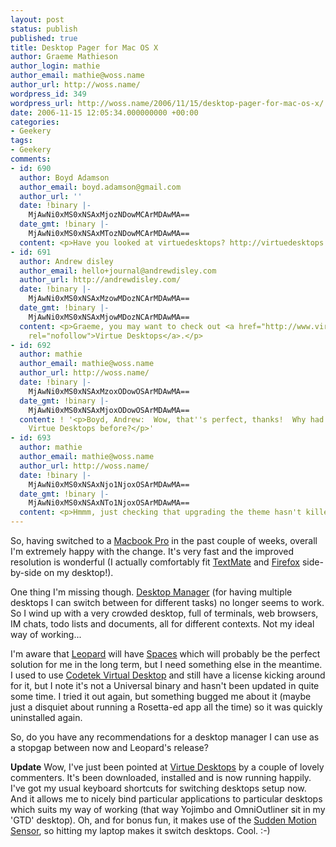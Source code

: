 ```yaml
---
layout: post
status: publish
published: true
title: Desktop Pager for Mac OS X
author: Graeme Mathieson
author_login: mathie
author_email: mathie@woss.name
author_url: http://woss.name/
wordpress_id: 349
wordpress_url: http://woss.name/2006/11/15/desktop-pager-for-mac-os-x/
date: 2006-11-15 12:05:34.000000000 +00:00
categories:
- Geekery
tags:
- Geekery
comments:
- id: 690
  author: Boyd Adamson
  author_email: boyd.adamson@gmail.com
  author_url: ''
  date: !binary |-
    MjAwNi0xMS0xNSAxMjozNDowMCArMDAwMA==
  date_gmt: !binary |-
    MjAwNi0xMS0xNSAxMTozNDowMCArMDAwMA==
  content: <p>Have you looked at virtuedesktops? http://virtuedesktops.info/</p>
- id: 691
  author: Andrew disley
  author_email: hello+journal@andrewdisley.com
  author_url: http://andrewdisley.com/
  date: !binary |-
    MjAwNi0xMS0xNSAxMzowMDozNCArMDAwMA==
  date_gmt: !binary |-
    MjAwNi0xMS0xNSAxMjowMDozNCArMDAwMA==
  content: <p>Graeme, you may want to check out <a href="http://www.virtuedesktops.info/"
    rel="nofollow">Virtue Desktops</a>.</p>
- id: 692
  author: mathie
  author_email: mathie@woss.name
  author_url: http://woss.name/
  date: !binary |-
    MjAwNi0xMS0xNSAxMzoxODowOSArMDAwMA==
  date_gmt: !binary |-
    MjAwNi0xMS0xNSAxMjoxODowOSArMDAwMA==
  content: ! '<p>Boyd, Andrew:  Wow, that''s perfect, thanks!  Why had I never discovered
    Virtue Desktops before?</p>'
- id: 693
  author: mathie
  author_email: mathie@woss.name
  author_url: http://woss.name/
  date: !binary |-
    MjAwNi0xMS0xNSAxNjo1NjoxOSArMDAwMA==
  date_gmt: !binary |-
    MjAwNi0xMS0xNSAxNTo1NjoxOSArMDAwMA==
  content: <p>Hmmm, just checking that upgrading the theme hasn't killed off comments...</p>
---
```

So, having switched to a [Macbook Pro](/2006/11/05/macbook-pro/) in the past
couple of weeks, overall I'm extremely happy with the change. It's very fast
and the improved resolution is wonderful (I actually comfortably fit
[TextMate](http://macromates.com/) and
[Firefox](http://www.mozilla.com/en-US/firefox/) side-by-side on my desktop!).

One thing I'm missing though.  [Desktop Manager](http://desktopmanager.berlios.de/) (for having multiple desktops I can switch between for different tasks) no longer seems to work.  So I wind up with a very crowded desktop, full of terminals, web browsers, IM chats, todo lists and documents, all for different contexts.  Not my ideal way of working...

I'm aware that [Leopard](http://www.apple.com/macosx/leopard/) will have [Spaces](http://www.apple.com/macosx/leopard/spaces.html) which will probably be the perfect solution for me in the long term, but I need something else in the meantime.  I used to use [Codetek Virtual Desktop](http://www.codetek.com/ctvd/) and still have a license kicking around for it, but I note it's not a Universal binary and hasn't been updated in quite some time.  I tried it out again, but something bugged me about it (maybe just a disquiet about running a Rosetta-ed app all the time) so it was quickly uninstalled again.

So, do you have any recommendations for a desktop manager I can use as a stopgap between now and Leopard's release?

**Update** Wow, I've just been pointed at [Virtue Desktops](http://virtuedesktops.info/) by a couple of lovely commenters.  It's been downloaded, installed and is now running happily.  I've got my usual keyboard shortcuts for switching desktops setup now.  And it allows me to nicely bind particular applications to particular desktops which suits my way of working (that way Yojimbo and OmniOutliner sit in my 'GTD' desktop).  Oh, and for bonus fun, it makes use of the [Sudden Motion Sensor](http://www.kernelthread.com/software/ams/ams.html), so hitting my laptop makes it switch desktops.  Cool. :-)
